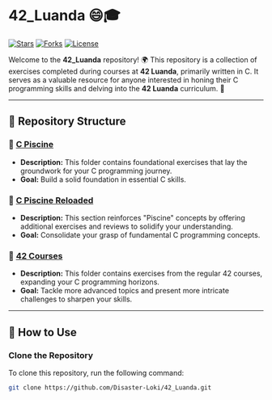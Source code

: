 # 42_Luanda 😄🎓

[![Stars](https://img.shields.io/github/stars/Disaster-Loki/42_Luanda?color=yellow)](https://github.com/Disaster-Loki/42_Luanda/stargazers)
[![Forks](https://img.shields.io/github/forks/Disaster-Loki/42_Luanda?color=blue)](https://github.com/Disaster-Loki/42_Luanda/network/members)
[![License](https://img.shields.io/github/license/Disaster-Loki/42_Luanda)](https://github.com/Disaster-Loki/42_Luanda/blob/main/LICENSE)

Welcome to the **42_Luanda** repository! 🌍 This repository is a collection of exercises completed during courses at **42 Luanda**, primarily written in C. It serves as a valuable resource for anyone interested in honing their C programming skills and delving into the **42 Luanda** curriculum. 🚀

---

## 📂 Repository Structure

### 📁 [C Piscine](https://github.com/Disaster-Loki/42_Luanda/tree/main/42_Piscine)
- **Description:** This folder contains foundational exercises that lay the groundwork for your C programming journey.
- **Goal:** Build a solid foundation in essential C skills.

### 📁 [C Piscine Reloaded](https://github.com/Disaster-Loki/42_Luanda/tree/main/42_Piscine_Reloaded)
- **Description:** This section reinforces "Piscine" concepts by offering additional exercises and reviews to solidify your understanding.
- **Goal:** Consolidate your grasp of fundamental C programming concepts.

### 📁 [42 Courses](https://github.com/Disaster-Loki/42_Luanda/tree/main/42_Cursus)
- **Description:** This folder contains exercises from the regular 42 courses, expanding your C programming horizons.
- **Goal:** Tackle more advanced topics and present more intricate challenges to sharpen your skills.

---

## 🌟 How to Use

### Clone the Repository

To clone this repository, run the following command:

```bash
git clone https://github.com/Disaster-Loki/42_Luanda.git
